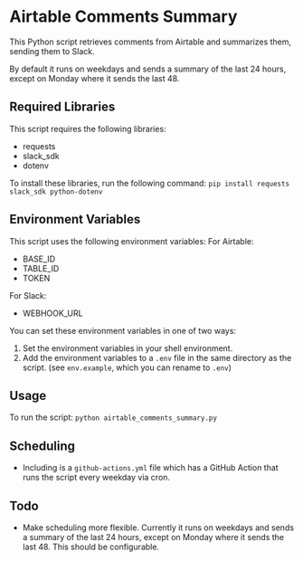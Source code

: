 # Airtable Comments Summary

This Python script retrieves comments from Airtable and summarizes them, sending them to Slack.

By default it runs on weekdays and sends a summary of the last 24 hours, except on Monday where it sends the last 48.

## Required Libraries

This script requires the following libraries:
- requests
- slack_sdk
- dotenv

To install these libraries, run the following command:
`pip install requests slack_sdk python-dotenv`

## Environment Variables

This script uses the following environment variables:
For Airtable:
- BASE_ID
- TABLE_ID
- TOKEN

For Slack:
- WEBHOOK_URL

You can set these environment variables in one of two ways:
1. Set the environment variables in your shell environment.
2. Add the environment variables to a `.env` file in the same directory as the script. (see `env.example`, which you can rename to `.env`)

## Usage

To run the script:
`python airtable_comments_summary.py`

## Scheduling
- Including is a `github-actions.yml` file which has a GitHub Action that runs the script every weekday via cron. 

## Todo
- Make scheduling more flexible. Currently it runs on weekdays and sends a summary of the last 24 hours, except on Monday where it sends the last 48. This should be configurable.